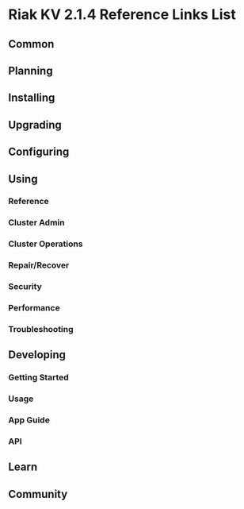 
# Riak KV 2.1.4 Reference Links List


## Common

[downloads]: /riak/kv/2.1.4/downloads/
[install index]: /riak/kv/2.1.4/setup/installing
[upgrade index]: /riak/kv/2.1.4/upgrading
[plan index]: /riak/kv/2.1.4/planning
[config index]: /riak/2.1.4/using/configuring/
[config reference]: /riak/kv/2.1.4/configuring/reference/
[manage index]: /riak/kv/2.1.4/using/managing
[performance index]: /riak/kv/2.1.4/using/performance
[glossary vnode]: /riak/kv/2.1.4/learn/glossary/#vnode
[contact basho]: http://basho.com/contact/


## Planning

[plan index]: /riak/kv/2.1.4/setup/planning
[plan start]: /riak/kv/2.1.4/setup/planning/start
[plan backend]: /riak/kv/2.1.4/setup/planning/backend
[plan backend bitcask]: /riak/kv/2.1.4/setup/planning/backend/bitcask
[plan backend leveldb]: /riak/kv/2.1.4/setup/planning/backend/leveldb
[plan backend memory]: /riak/kv/2.1.4/setup/planning/backend/memory
[plan backend multi]: /riak/kv/2.1.4/setup/planning/backend/multi
[plan cluster capacity]: /riak/kv/2.1.4/setup/planning/cluster-capacity
[plan bitcask capacity]: /riak/kv/2.1.4/setup/planning/bitcask-capacity-calc
[plan best practices]: /riak/kv/2.1.4/setup/planning/best-practices
[plan future]: /riak/kv/2.1.4/setup/planning/future


## Installing

[install index]: /riak/kv/2.1.4/setup/installing
[install aws]: /riak/kv/2.1.4/setup/installing/amazon-web-services
[install debian & ubuntu]: /riak/kv/2.1.4/setup/installing/debian-ubuntu
[install freebsd]: /riak/kv/2.1.4/setup/installing/freebsd
[install mac osx]: /riak/kv/2.1.4/setup/installing/mac-osx
[install rhel & centos]: /riak/kv/2.1.4/setup/installing/rhel-centos
[install smartos]: /riak/kv/2.1.4/setup/installing/smartos
[install solaris]: /riak/kv/2.1.4/setup/installing/solaris
[install suse]: /riak/kv/2.1.4/setup/installing/suse
[install windows azure]: /riak/kv/2.1.4/setup/installing/windows-azure

[install source index]: /riak/kv/2.1.4/setup/installing/source
[install source erlang]: /riak/kv/2.1.4/setup/installing/source/erlang
[install source jvm]: /riak/kv/2.1.4/setup/installing/source/jvm

[install verify]: /riak/kv/2.1.4/setup/installing/verify


## Upgrading

[upgrade index]: /riak/kv/2.1.4/setup/upgrading
[upgrade checklist]: /riak/kv/2.1.4/setup/upgrading/checklist
[upgrade version]: /riak/kv/2.1.4/setup/upgrading/version
[upgrade cluster]: /riak/kv/2.1.4/setup/upgrading/cluster
[upgrade mdc]: /riak/kv/2.1.4/setup/upgrading/multi-datacenter
[upgrade downgrade]: /riak/kv/2.1.4/setup/upgrading/downgrade


## Configuring

[config index]: /riak/kv/2.1.4/configuring
[config basic]: /riak/kv/2.1.4/configuring/basic
[config backend]: /riak/kv/2.1.4/configuring/backend
[config manage]: /riak/kv/2.1.4/configuring/managing
[config reference]: /riak/kv/2.1.4/configuring/reference/
[config strong consistency]: /riak/kv/2.1.4/configuring/strong-consistency
[config load balance]: /riak/kv/2.1.4/configuring/load-balancing-proxy
[config mapreduce]: /riak/kv/2.1.4/configuring/mapreduce
[config search]: /riak/kv/2.1.4/configuring/search/

[config v3 mdc]: /riak/kv/2.1.4/configuring/v3-multi-datacenter
[config v3 nat]: /riak/kv/2.1.4/configuring/v3-multi-datacenter/nat
[config v3 quickstart]: /riak/kv/2.1.4/configuring/v3-multi-datacenter/quick-start
[config v3 ssl]: /riak/kv/2.1.4/configuring/v3-multi-datacenter/ssl

[config v2 mdc]: /riak/kv/2.1.4/configuring/v2-multi-datacenter
[config v2 nat]: /riak/kv/2.1.4/configuring/v2-multi-datacenter/nat
[config v2 quickstart]: /riak/kv/2.1.4/configuring/v2-multi-datacenter/quick-start
[config v2 ssl]: /riak/kv/2.1.4/configuring/v2-multi-datacenter/ssl



## Using

[use index]: /riak/kv/2.1.4/using/
[use admin commands]: /riak/kv/2.1.4/using/cluster-admin-commands
[use running cluster]: /riak/kv/2.1.4/using/running-a-cluster

### Reference

[use ref bucket types]: /riak/kv/2.1.4/using/reference/bucket-types
[use ref custom code]: /riak/kv/2.1.4/using/reference/custom-code
[use ref handoff]: /riak/kv/2.1.4/using/reference/handoff
[use ref monitoring]: /riak/kv/2.1.4/using/reference/monitoring
[use ref search]: /riak/kv/2.1.4/using/reference/search
[use ref 2i]: /riak/kv/2.1.4/using/reference/secondary-indexes
[use ref snmp]: /riak/kv/2.1.4/using/reference/snmp
[use ref strong consistency]: /riak/2.1.4/using/reference/strong-consistency
[use ref jmx]: /riak/kv/2.1.4/using/reference/jmx
[use ref obj del]: /riak/kv/2.1.4/using/reference/object-deletion/
[use ref v3 mdc]: /riak/kv/2.1.4/using/reference/v3-multi-datacenter
[use ref v2 mdc]: /riak/kv/2.1.4/using/reference/v2-multi-datacenter

### Cluster Admin

[use admin index]: /riak/kv/2.1.4/using/admin/
[use admin commands]: /riak/kv/2.1.4/using/admin/commands/
[use admin riak cli]: /riak/kv/2.1.4/using/admin/riak-cli/
[use admin riak-admin]: /riak/kv/2.1.4/using/admin/riak-admin/
[use admin riak control]: /riak/kv/2.1.4/using/admin/riak-control/

### Cluster Operations

[cluster ops add remove node]: /riak/kv/2.1.4/using/cluster-operations/adding-removing-nodes
[cluster ops inspect node]: /riak/kv/2.1.4/using/cluster-operations/inspecting-node
[cluster ops change info]: /riak/kv/2.1.4/using/cluster-operations/changing-cluster-info
[cluster ops load balance]: /riak/kv/2.1.4/configuring/load-balancing-proxy
[cluster ops bucket types]: /riak/kv/2.1.4/using/cluster-operations/bucket-types
[cluster ops handoff]: /riak/kv/2.1.4/using/cluster-operations/handoff
[cluster ops log]: /riak/kv/2.1.4/using/cluster-operations/logging
[cluster ops obj del]: /riak/kv/2.1.4/using/reference/object-deletion
[cluster ops backup]: /riak/kv/2.1.4/using/cluster-operations/backing-up
[cluster ops mdc]: /riak/kv/2.1.4/using/cluster-operations/multi-datacenter
[cluster ops strong consistency]: /riak/kv/2.1.4/using/cluster-operations/strong-consistency
[cluster ops 2i]: /riak/kv/2.1.4/using/cluster-operations/secondary-indexes
[cluster ops v3 mdc]: /riak/kv/2.1.4/using/cluster-operations/v3-multi-datacenter
[cluster ops v2 mdc]: /riak/kv/2.1.4/using/cluster-operations/v2-multi-datacenter

### Repair/Recover

[repair recover index]: /riak/kv/2.1.4/repair-recovery
[repair recover fail]: /riak/kv/2.1.4/repair-recovery/failure-recovery/

### Security

[security index]: /riak/kv/2.1.4/using/security/
[security basics]: /riak/kv/2.1.4/using/security/basics
[security managing]: /riak/kv/2.1.4/using/security/managing-sources/

### Performance

[perf index]: /riak/kv/2.1.4/using/performance/
[perf benchmark]: /riak/kv/2.1.4/using/performance/benchmarking
[perf open files]: /riak/kv/2.1.4/using/performance/open-files-limit/
[perf erlang]: /riak/kv/2.1.4/using/performance/erlang
[perf aws]: /riak/kv/2.1.4/using/performance/amazon-web-services
[perf latency checklist]: /riak/kv/2.1.4/using/performance/latency-reduction-checklist

### Troubleshooting

[troubleshoot http]: /riak/kv/2.1.4/using/troubleshooting/http-204


## Developing

[dev index]: /riak/kv/2.1.4/developing
[dev client libraries]: /riak/kv/2.1.4/developing/client-libraries
[dev data model]: /riak/kv/2.1.4/developing/data-modeling
[dev data types]: /riak/kv/2.1.4/developing/data-types
[dev kv model]: /riak/kv/2.1.4/developing/key-value-modeling

### Getting Started

[getting started]: /riak/kv/2.1.4/developing/getting-started
[getting started java]: /riak/kv/2.1.4/developing/getting-started/java
[getting started ruby]: /riak/kv/2.1.4/developing/getting-started/ruby
[getting started python]: /riak/kv/2.1.4/developing/getting-started/python
[getting started php]: /riak/kv/2.1.4/developing/getting-started/php
[getting started csharp]: /riak/kv/2.1.4/developing/getting-started/csharp
[getting started nodejs]: /riak/kv/2.1.4/developing/getting-started/nodejs
[getting started erlang]: /riak/kv/2.1.4/developing/getting-started/erlang
[getting started golang]: /riak/kv/2.1.4/developing/getting-started/golang

[obj model java]: /riak/kv/2.1.4/developing/getting-started/java/object-modeling
[obj model ruby]: /riak/kv/2.1.4/developing/getting-started/ruby/object-modeling
[obj model python]: /riak/kv/2.1.4/developing/getting-started/python/object-modeling
[obj model csharp]: /riak/kv/2.1.4/developing/getting-started/csharp/object-modeling
[obj model nodejs]: /riak/kv/2.1.4/developing/getting-started/nodejs/object-modeling
[obj model erlang]: /riak/kv/2.1.4/developing/getting-started/erlang/object-modeling
[obj model golang]: /riak/kv/2.1.4/developing/getting-started/golang/object-modeling

### Usage

[usage index]: /riak/kv/2.1.4/developing/usage
[usage bucket types]: /riak/kv/2.1.4/developing/usage/bucket-types/
[usage commit hooks]: /riak/kv/2.1.4/developing/usage/commit-hooks/
[usage conflict resolution]: /riak/kv/2.1.4/developing/usage/conflict-resolution
[usage content types]: /riak/kv/2.1.4/developing/usage/content-types
[usage create objects]: /riak/kv/2.1.4/developing/usage/create-objects
[usage custom extractors]: /riak/kv/2.1.4/developing/usage/custom-extractors
[usage delete objects]: /riak/kv/2.1.4/developing/usage/deleting-objects
[usage mapreduce]: /riak/kv/2.1.4/developing/usage/mapreduce
[usage search]: /riak/kv/2.1.4/developing/usage/search
[usage search schema]: /riak/kv/2.1.4/developing/usage/search-schemas
[usage search data types]: /riak/kv/2.1.4/developing/usage/searching-data-types
[usage 2i]: /riak/kv/2.1.4/developing/usage/secondary-indexes
[usage update objects]: /riak/kv/2.1.4/developing/usage/updating-objects

### App Guide

[apps mapreduce]: /riak/kv/2.1.4/developing/app-guide/advanced-mapreduce
[apps replication properties]: /riak/kv/2.1.4/developing/app-guide/replication-properties
[apps strong consistency]: /riak/kv/2.1.4/developing/app-guide/strong-consistency
[apps write once]: /riak/kv/2.1.4/developing/app-guide/write-once

### API

[dev api backend]: /riak/kv/2.1.4/developing/api/backend
[dev api http]: /riak/kv/2.1.4/developing/api/http
[dev api http status]: /riak/kv/2.1.4/developing/api/http/status
[dev api pbc]: /riak/kv/2.1.4/developing/api/protocol-buffers/


## Learn

[learn new nosql]: /riak/kv/learn/new-to-nosql
[learn use cases]: /riak/kv/learn/use-cases
[learn why riak]: /riak/kv/learn/why-riak-kv

[glossary]: /riak/kv/2.1.4/learn/glossary/
[glossary aae]: /riak/kv/2.1.4/learn/glossary/#active-anti-entropy-aae
[glossary read rep]: /riak/kv/2.1.4/learn/glossary/#read-repair
[glossary vnode]: /riak/kv/2.1.4/learn/glossary/#vnode

[concept aae]: /riak/kv/2.1.4/learn/concepts/active-anti-entropy/
[concept buckets]: /riak/kv/2.1.4/learn/concepts/buckets
[concept cap neg]: /riak/kv/2.1.4/learn/concepts/capability-negotiation
[concept causal context]: /riak/kv/2.1.4/learn/concepts/causal-context/
[concept clusters]: /riak/kv/2.1.4/learn/concepts/clusters/
[concept crdts]: /riak/kv/2.1.4/learn/concepts/crdts
[concept eventual consistency]: /riak/kv/2.1.4/learn/concepts/eventual-consistency
[concept keys objects]: /riak/kv/2.1.4/learn/concepts/keys-and-objects
[concept replication]: /riak/kv/2.1.4/learn/concepts/replication
[concept strong consistency]: /riak/kv/2.1.4/learn/concepts/strong-consistency
[concept vnodes]: /riak/kv/2.1.4/learn/concepts/vnodes



## Community

[community]: /community
[community projects]: /community/projects
[reporting bugs]: /community/reporting-bugs
[taishi]: /community/taishi

